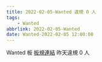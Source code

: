 ```yaml
---
title: 2022-02-05-Wanted 違規 0 人
tags:
    - Wanted
abbrlink: 2022-02-05-Wanted
date: Wanted-2022-02-05 12:00:00
---
```

Wanted 板 [板規連結](https://www.ptt.cc/bbs/Wanted/M.1608829773.A.D3B.html)
昨天違規 0 人
